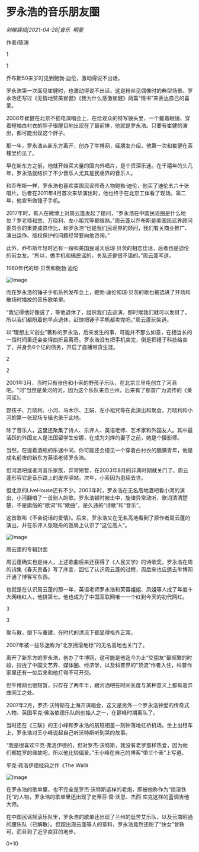 # 罗永浩的音乐朋友圈

*剁椒娱投|2021-04-28|音乐 
                                                明星*

作者/陈涛

1

1

乔布斯50来岁时见到鲍勃·迪伦，激动得说不出话。

罗永浩第一次面见崔健时，也激动得说不出话，这是粉丝见偶像时的典型场景。罗永浩还写过《无情地赞美崔健》《我为什么感激崔健》两篇“情书”来表达自己的喜爱。

2006年崔健在北京不插电演唱会上，在给观众的特写镜头里，一个戴着眼镜、穿着短袖白衬衣的胖子很醒目地出现在了最前排，他就是罗永浩。只要有崔健的演出，都可能出现这个胖子。

那一年，罗永浩从新东方离开，创办了牛博网，经朋友介绍，他第一次和崔健在茶楼里约见了。

早在新东方之前，他就开始买大量的国内外唱片，是个资深乐迷。在千禧年的头几年，罗永浩就结识了不少音乐人尤其是民谣界的音乐人。

和乔布斯一样，罗永浩也喜欢美国民谣传奇人物鲍勃·迪伦，他买了迪伦五六十张唱片。后者在2011年4月首次来华演出时，他也终于在北京工体看了现场。第二年，他宣布做锤子手机。

2017年时，有人在微博上对周云蓬发起了提问，“罗永浩在中国民谣圈是什么地位？罗老师和您、万晓利、左小祖咒等都很熟。”周云蓬以乔布斯是美国民谣界顾问委员会的重要成员作比，称罗永浩“也是我们民谣界的顾问，我们有关商业推广、演出运作、版权保护的问题经常要向他咨询。”

此外，乔布斯年轻时还有一段和美国民谣天后琼·贝茨的相恋佳话，后者也是迪伦的前女友。“所以，做手机和搞民谣的，关系还是很不错的。”周云蓬写道。

1960年代的琼·贝茨和鲍勃·迪伦

![Image](http://static.ylzbl.com/uploads/ueditor/php/upload/image/20210501/1619843495847064.png)

而在罗永浩的锤子手机系列发布会上，鲍勃·迪伦和琼·贝茨的歌也被选进了开场和散场时播放的音乐歌单里。

“我记得他好像说了，等他退休了，组织我们去巡演，那时候我们就可以发财了。所以我们都盼着他早点退休，赶快把锤子手机都卖完吧。”周云蓬玩笑道。

以“理想主义创业”著称的罗永浩，后来发生的事，可能并不那么如意，在相当长的一段时间里还会变得曲折且离奇。罗永浩没有把手机卖完，倒是把锤子科技给卖了，并身负6个亿的债务，开启了直播带货生涯。

2

2

2001年3月，当时只有张佺和小索的野孩子乐队，在北京三里屯创立了河酒吧。“河”当然是黄河的河，因为这个乐队来自兰州，后来有了那首广为流传的《黄河谣》。

野孩子、万晓利、小河、马木尔、王娟、左小祖咒等在此演出和聚会。万晓利和小河的第一张现场专辑也录于此地。

除了音乐人，这里还聚集了诗人、乐评人、英语老师、艺术家和外国友人。其中最活跃的外国友人是法国留学生安娜，在成为刘烨的妻子之前，她是个摄影师。

当然，在提着酒瓶的乐迷中间，你可能还会撞见一个穿着白衬衣的腼腆青年，他是成名前夜的新东方英语老师罗永浩。

但河酒吧或者河音乐家族，异常短暂，在2003年8月的非典时期就关门了。周云蓬形容它是音乐路上的废弃驿站。次年，小索因为患癌去世。

但北京的LiveHouse还有不少。2003年时，罗永浩在无名高地酒吧看小河的演出，小河翻唱了一首别人的歌。罗永浩顿时被击中，旋律异常动听，歌词清清楚楚，不是庸俗的“歌词”和“歌曲”，是久违的“诗歌”和“音乐”。

这首歌叫《不会说话的爱情》。后来，罗永浩又在无名高地看到了原作者周云蓬的演出，并在乐评人张晓舟的饭局上认识了“这位高人”。

![Image](http://static.ylzbl.com/uploads/ueditor/php/upload/image/20210501/1619843481685900.png)

周云蓬的专辑封面

周云蓬确实也是诗人，上述歌曲后来还获得了《人民文学》的诗歌奖。罗永浩在周的诗集《春天责备》写了序言，回忆了认识周云蓬的过程，周后来也应邀去牛博网开通了博客写东西。

也就是在认识周云蓬的那一年，英语老师罗永浩和芙蓉姐姐、凤姐等人成了年度十大网络红人，他排第七。他也成为了中国互联网唯一一个红到今天的初代网红。

3

3

聚与散，倒下与重建，在时代的洪流下都显得格外正常。

2007年被一些乐迷称为“北京摇滚地标”的无名高地也关门了。

离开了新东方的罗永浩，创办了牛博网，这可能是他迄今为止“交朋友”最频繁的时段，拉拢了中国文艺界、媒体圈、经济学，以及科普界的“顶流”作者入住，科普作家里还有一位后来和他打得不可开交。

但牛博网也很短暂，只存在了两年半，跟河酒吧在时间长度与某种意义上都有着异曲同工之处。

2007年2月，罗杰·沃特斯在上海开演唱会，这又是另外一个罗永浩钟爱的传奇式人物，英国平克·佛洛依德乐队的创始人之一，在巅峰时期离队了。

当时还在《三联》的王小峰和罗永浩的航班相差一刻钟落地虹桥机场。坐上出租车上，罗永浩对王小峰说起自己听沃特斯听到哭的故事。

“我是很喜欢平克·弗洛伊德的，但对罗杰·沃特斯，我没有老罗那样热爱，因为他们都姓罗的缘故吧，所以他比较偏爱。”王小峰在自己的博客“带三个表”上写道。

平克·弗洛伊德经典之作《The Wall》

![Image](http://static.ylzbl.com/uploads/ueditor/php/upload/image/20210501/1619843466133582.png)

在罗永浩的歌单里，也不完全是罗杰·沃特斯这样的老炮，即被他称作为“摇滚铁托”的人物，罗永浩的歌单里还出现了史蒂芬·雷·沃恩、杰西·库克这样的蓝调吉他大师。

在中国民谣摇滚乐队里，罗永浩的歌单还出现了兰州的低苦艾乐队，以及云南昭通的腰乐队（已解散）。但超出周云蓬等人的意料，罗永浩竟然还粉了“快女”曾轶可，而且到了近乎疯狂的地步。

0+10

